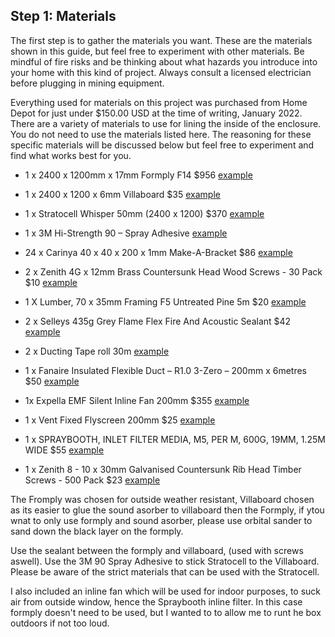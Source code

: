## Step 1: Materials
The first step is to gather the materials you want. These are the materials shown in this guide, but feel free to experiment with other materials. Be mindful of fire risks and be thinking about what hazards you introduce into your home with this kind of project. Always consult a licensed electrician before plugging in mining equipment.  

Everything used for materials on this project was purchased from Home Depot for just under $150.00 USD at the time of writing, January 2022. There are a variety of materials to use for lining the inside of the enclosure. You do not need to use the materials listed here. The reasoning for these specific materials will be discussed below but feel free to experiment and find what works best for you. 

- 1 x 2400 x 1200mm x 17mm Formply F14 $956 [example](https://www.bunnings.com.au/2400-x-1200mm-17mm-formply-f14_p0390072)
- 1 x 2400 x 1200 x 6mm Villaboard $35 [example](https://www.bunnings.com.au/james-hardie-2400-x-1200-x-6mm-2-88m-villaboard-lining_p0714174)
- 1 x Stratocell Whisper 50mm (2400 x 1200) $370 [example](https://soundproofwarehouse.com.au/product/stratocell-whisper/)
- 1 x 3M Hi-Strength 90 – Spray Adhesive [example](https://www.blackwoods.com.au/adhesives-sealants-fillers/adhesives-sealants/3m-spray-adhesives/adhesive-aero-high-strength-90-471gm/p/04929815)
- 24 x Carinya 40 x 40 x 200 x 1mm Make-A-Bracket $86 [example](https://www.bunnings.com.au/carinya-40-x-40-x-200-x-1mm-make-a-bracket-single_p3975751)
- 2 x Zenith 4G x 12mm Brass Countersunk Head Wood Screws - 30 Pack $10 [example](https://www.bunnings.com.au/zenith-4g-x-12mm-brass-countersunk-head-wood-screws-30-pack_p2420386)
- 1 X Lumber, 70 x 35mm Framing F5 Untreated Pine 5m $20 [example](https://www.bunnings.com.au/70-x-35mm-framing-f5-untreated-pine-l-m_p8031610)
- 2 x Selleys 435g Grey Flame Flex Fire And Acoustic Sealant $42 [example](https://www.bunnings.com.au/selleys-435g-grey-flame-flex-fire-and-acoustic-sealant_p1230156)

- 2 x Ducting Tape roll 30m [example](https://www.pureventilation.com.au/buy/ducting-tape-single-roll/)
- 1 x Fanaire Insulated Flexible Duct – R1.0 3-Zero – 200mm x 6metres $50 [example](https://ventilationsupplies.com.au/product/fanaire-insulated-flexible-duct-r1-0-3-zero-200mm-x-6metres/)
- 1x Expella EMF Silent Inline Fan 200mm $355 [example](https://www.pureventilation.com.au/buy/expella-emf-silent-inline-fan-200mm/)
- 1 x Vent Fixed Flyscreen 200mm $25 [example](https://www.pureventilation.com.au/buy/vent-fixed-flyscreen-200mm/)
- 1 x SPRAYBOOTH, INLET FILTER MEDIA, M5, PER M, 600G, 19MM, 1.25M WIDE $55 [example](https://www.bisonfilters.com.au/p-28005-spraybooth-inlet-filter-media-m5-per-m-600g-19mm-125m-wide.aspx)
- 1 x Zenith 8 - 10 x 30mm Galvanised Countersunk Rib Head Timber Screws - 500 Pack $23 [example](https://www.bunnings.com.au/zenith-8-10-x-30mm-galvanised-countersunk-rib-head-timber-screws-500-pack_p2420871)


The Fromply was chosen for outside weather resistant, Villaboard chosen as its easier to glue the sound asorber to villaboard then the Formply, if ytou wnat to only use formply and sound asorber, please use orbital sander to sand down the black layer on the formply.

Use the sealant between the formply and villaboard, (used with screws aswell).  Use the 3M 90 Spray Adhesive to stick Stratocell to the Villaboard.  Please be aware of the strict materials that can be used with the Stratocell.

I also included an inline fan which will be used for indoor purposes, to suck air from outside window, hence the Spraybooth inline filter.  In this case formply doesn't need to be used, but I wanted to to allow me to runt he box outdoors if not too loud.

